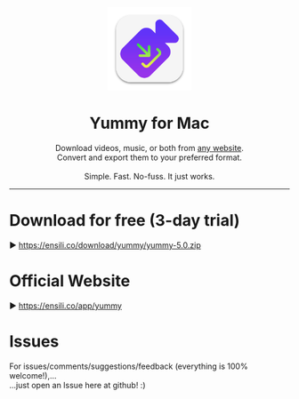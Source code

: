 <p align=center>
  <img height="150px" src="https://github.com/enSili-co/yummy/raw/main/images/logo.png"/>
</p>
<h1 align=center>Yummy for Mac</h1>
<p align=center>
  Download videos, music, or both from <u>any website</u>.<br>Convert and export them to your preferred format.<br><br>Simple. Fast. No-fuss. It just works.
</p>


---

# Download for free (3-day trial)

▶︎ https://ensili.co/download/yummy/yummy-5.0.zip

# Official Website

▶︎ https://ensili.co/app/yummy

# Issues

For issues/comments/suggestions/feedback (everything is 100% welcome!),...    
...just open an Issue here at github! :)
